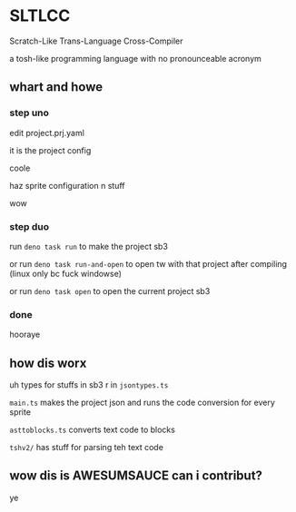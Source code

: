 # SLTLCC
Scratch-Like Trans-Language Cross-Compiler

a tosh-like programming language with no pronounceable acronym

## whart and howe

### step uno

edit project.prj.yaml

it is the project config

coole

haz sprite configuration n stuff

wow

### step duo

run `deno task run` to make the project sb3

or run `deno task run-and-open` to open tw with that project after compiling (linux only bc fuck windowse)

or run `deno task open` to open the current project sb3

### done

hooraye

## how dis worx

uh types for stuffs in sb3 r in `jsontypes.ts`

`main.ts` makes the project json and runs the code conversion for every sprite

`asttoblocks.ts` converts text code to blocks

`tshv2/` has stuff for parsing teh text code


## wow dis is AWESUMSAUCE can i contribut?

ye